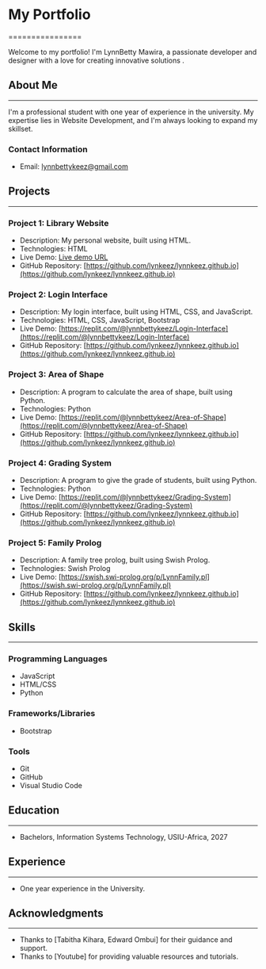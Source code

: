 # My Portfolio
================

Welcome to my portfolio! I'm LynnBetty Mawira, a passionate developer and designer with a love for creating innovative solutions .

## About Me
-----------

I'm a professional student with one year of experience in the university. My expertise lies in Website Development, and I'm always looking to expand my skillset.

### Contact Information

* Email: [lynnbettykeez@gmail.com](lynnbettykeez@gmail.com)

## Projects
----------

### Project 1: Library Website

* Description: My personal website, built using HTML.
* Technologies: HTML
* Live Demo: [Live demo URL](https://yourwebsite.com/)
* GitHub Repository: [https://github.com/lynkeez/lynnkeez.github.io](https://github.com/lynkeez/lynnkeez.github.io)

### Project 2: Login Interface

* Description: My login interface, built using HTML, CSS, and JavaScript.
* Technologies: HTML, CSS, JavaScript, Bootstrap
* Live Demo: [https://replit.com/@lynnbettykeez/Login-Interface](https://replit.com/@lynnbettykeez/Login-Interface)
* GitHub Repository: [https://github.com/lynkeez/lynnkeez.github.io](https://github.com/lynkeez/lynnkeez.github.io)

### Project 3: Area of Shape

* Description: A program to calculate the area of shape, built using Python.
* Technologies: Python
* Live Demo: [https://replit.com/@lynnbettykeez/Area-of-Shape](https://replit.com/@lynnbettykeez/Area-of-Shape)
* GitHub Repository: [https://github.com/lynkeez/lynnkeez.github.io](https://github.com/lynkeez/lynnkeez.github.io)

### Project 4: Grading System

* Description: A program to give the grade of students, built using Python.
* Technologies: Python
* Live Demo: [https://replit.com/@lynnbettykeez/Grading-System](https://replit.com/@lynnbettykeez/Grading-System)
* GitHub Repository: [https://github.com/lynkeez/lynnkeez.github.io](https://github.com/lynkeez/lynnkeez.github.io)

### Project 5: Family Prolog

* Description: A family tree prolog, built using Swish Prolog.
* Technologies: Swish Prolog
* Live Demo: [https://swish.swi-prolog.org/p/LynnFamily.pl](https://swish.swi-prolog.org/p/LynnFamily.pl)
* GitHub Repository: [https://github.com/lynkeez/lynnkeez.github.io](https://github.com/lynkeez/lynnkeez.github.io)

## Skills
---------

### Programming Languages

* JavaScript
* HTML/CSS
* Python

### Frameworks/Libraries

* Bootstrap

### Tools

* Git
* GitHub
* Visual Studio Code

## Education
------------

* Bachelors, Information Systems Technology, USIU-Africa, 2027

## Experience
-------------

* One year experience in the University.

## Acknowledgments
---------------

* Thanks to [Tabitha Kihara, Edward Ombui] for their guidance and support.
* Thanks to [Youtube] for providing valuable resources and tutorials.
